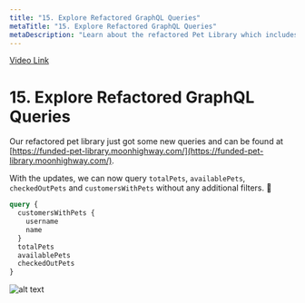 ```yaml
---
title: "15. Explore Refactored GraphQL Queries"
metaTitle: "15. Explore Refactored GraphQL Queries"
metaDescription: "Learn about the refactored Pet Library which includes a range of new queries."
---
```


[Video Link](https://egghead.io/lessons/graphql-explore-refactored-graphql-queries)

# 15. Explore Refactored GraphQL Queries

Our refactored pet library just got some new queries and can be found at [https://funded-pet-library.moonhighway.com/](https://funded-pet-library.moonhighway.com/).

With the updates, we can now query `totalPets`, `availablePets`, `checkedOutPets` and `customersWithPets` without any additional filters. 🎉

```graphql
query {
  customersWithPets {
    username
    name
  }
  totalPets
  availablePets
  checkedOutPets
}
```

![alt text](https://i.ibb.co/jbZsnvG/scrnli-1-25-2020-2-06-14-PM.png)
